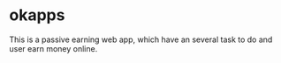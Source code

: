 # okapps
This is a passive earning web app, which have an several task to do and user earn money online.

